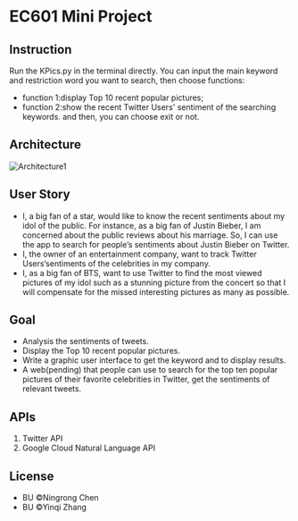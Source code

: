 # EC601 Mini Project

## Instruction
Run the KPics.py in the terminal directly. 
You can input the main keyword and restriction word you want to search, then choose functions:
* function 1:display Top 10 recent popular pictures; 
* function 2:show the recent Twitter Users' sentiment of the searching keywords.
and then, you can choose exit or not.

## Architecture
![Architecture1](https://user-images.githubusercontent.com/9766409/65399573-7420a580-dd8b-11e9-8d33-74eec6f7e176.png)


## User Story
* I, a big fan of a star, would like to know the recent sentiments about my idol of the public. For instance, as a big fan of Justin Bieber, I am concerned about the public reviews about his marriage. So, I can use the app to search for people’s sentiments about Justin Bieber on Twitter.
* I, the owner of an entertainment company, want to track Twitter Users‘sentiments of the celebrities in my company.
* I, as a big fan of BTS, want to use Twitter to find the most viewed pictures of my idol such as a stunning picture from the concert so that I will compensate for the missed interesting pictures as many as possible.


## Goal
* Analysis the sentiments of tweets.
* Display the Top 10 recent popular pictures.
* Write a graphic user interface to get the keyword and to display results.
* A web(pending) that people can use to search for the top ten popular pictures of their favorite celebrities in Twitter, get the sentiments of relevant tweets.

## APIs
1. Twitter API
2. Google Cloud Natural Language API

## License
* BU ©Ningrong Chen
* BU ©Yinqi Zhang
